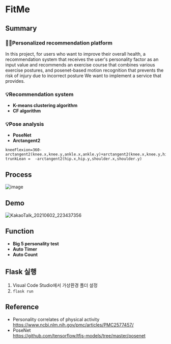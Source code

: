 # FitMe

## Summary
### 🧎‍♀️Personalized recommendation platform
In this project, for users who want to improve their overall health, a recommendation system that receives the user's personality factor as an input value and recommends an exercise course that combines various exercise postures, and posenet-based motion recognition that prevents the risk of injury due to incorrect posture We want to implement a service that provides.

### 💡Recommendation system
* **K-means clustering algorithm**
* **CF algorithm**  

### 💡Pose analysis
* **PoseNet**
* **Arctangent2**  
```
kneeFlexion=360-arctangent2(knee.x,knee.y,ankle.x,ankle.y)+arctangent2(knee.x,knee.y,hip.x,hip.y);
trunkLean =  -arctangent2(hip.x,hip.y,shoulder.x,shoulder.y)
```

## Process
![image](https://user-images.githubusercontent.com/66551410/122395548-121dc000-cfb2-11eb-9d27-d1061a6db072.png)

## Demo
![KakaoTalk_20210602_223437356](https://user-images.githubusercontent.com/66551410/122398109-85c0cc80-cfb4-11eb-838c-437f7cceb9f8.gif)

## Function
* **Big 5 personality test**
* **Auto Timer**
* **Auto Count**

## Flask 실행
1. Visual Code Studio에서 가상환경 폴더 설정  
2. ```flask run```

## Reference
* Personality correlates of physical activity  
https://www.ncbi.nlm.nih.gov/pmc/articles/PMC2577457/
* PoseNet  
https://github.com/tensorflow/tfjs-models/tree/master/posenet
